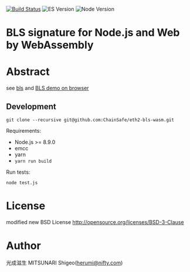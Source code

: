 [![Build Status](https://travis-ci.org/herumi/bls-wasm.png)](https://travis-ci.org/herumi/bls-wasm)
![ES Version](https://img.shields.io/badge/ES-2015-yellow)
![Node Version](https://img.shields.io/badge/node-10.x-green)

# BLS signature for Node.js and Web by WebAssembly

# Abstract

see [bls](https://github.com/herumi/bls) and [BLS demo on browser](https://herumi.github.io/bls-wasm/bls-demo.html)

## Development

`git clone --recursive git@github.com:ChainSafe/eth2-bls-wasm.git`

Requirements:
- Node.js >= 8.9.0
- emcc
- yarn
- `yarn run build`

Run tests:
```
node test.js
```

# License

modified new BSD License
http://opensource.org/licenses/BSD-3-Clause

# Author

光成滋生 MITSUNARI Shigeo(herumi@nifty.com)
